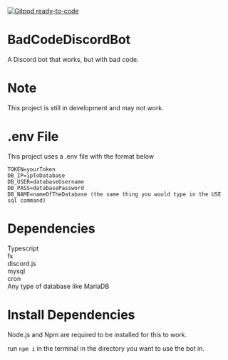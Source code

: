 [![Gitpod ready-to-code](https://img.shields.io/badge/Gitpod-ready--to--code-blue?logo=gitpod)](https://gitpod.io/#https://github.com/POKEBLOX6/BadCodeDiscordBot)

# BadCodeDiscordBot
A Discord bot that works, but with bad code.
# Note
This project is still in development and may not work.

# .env File
This project uses a .env file with the format below

```
TOKEN=yourToken
DB_IP=ipToDatabase
DB_USER=databaseUsername
DB_PASS=databasePassword
DB_NAME=nameOfTheDatabase (the same thing you would type in the USE sql command)
```

# Dependencies
Typescript<br>
fs<br>
discord.js<br>
mysql<br>
cron<br>
Any type of database like MariaDB

# Install Dependencies
Node.js and Npm are required to be installed for this to work.

run ``npm i`` in the terminal in the directory you want to use the bot in.



